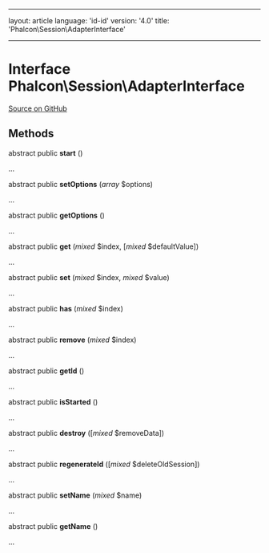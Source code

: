 * * *

layout: article language: 'id-id' version: '4.0' title: 'Phalcon\Session\AdapterInterface'

* * *

# Interface **Phalcon\Session\AdapterInterface**

<a href="https://github.com/phalcon/cphalcon/tree/v4.0.0/phalcon/session/adapterinterface.zep" class="btn btn-default btn-sm">Source on GitHub</a>

## Methods

abstract public **start** ()

...

abstract public **setOptions** (*array* $options)

...

abstract public **getOptions** ()

...

abstract public **get** (*mixed* $index, [*mixed* $defaultValue])

...

abstract public **set** (*mixed* $index, *mixed* $value)

...

abstract public **has** (*mixed* $index)

...

abstract public **remove** (*mixed* $index)

...

abstract public **getId** ()

...

abstract public **isStarted** ()

...

abstract public **destroy** ([*mixed* $removeData])

...

abstract public **regenerateId** ([*mixed* $deleteOldSession])

...

abstract public **setName** (*mixed* $name)

...

abstract public **getName** ()

...